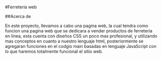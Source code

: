 #Ferreteria web

##Acerca de

En este proyecto, llevamos a cabo una pagina web, la cual tendra como funcion una pagina web que se dedicara a vender productos de ferreteria en linea,
esta cuenta con diseños CSS un poco mas profesional, y utilizando mas conceptos en cuanto a nuestro lenguaje html, posteriormente se agregaran funciones
en el codgio main basadas en lenguaje JavaScript con lo que haremos totalmente funcional el sitio web.
